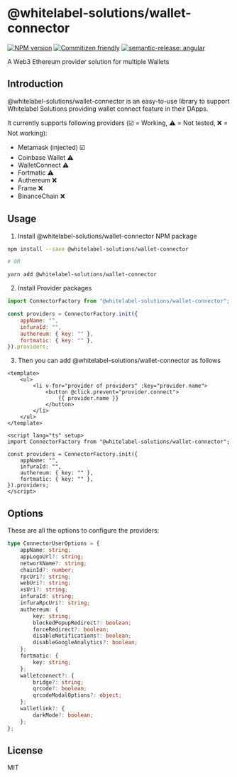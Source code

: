 # @whitelabel-solutions/wallet-connector

<a href="https://www.npmjs.com/package/@whitelabel-solutions/wallet-connector" target="__blank"><img src="https://img.shields.io/npm/v/@whitelabel-solutions/wallet-connector?color=a1b858&label=" alt="NPM version"></a>
[![Commitizen friendly](https://img.shields.io/badge/commitizen-friendly-brightgreen.svg)](http://commitizen.github.io/cz-cli/)
[![semantic-release: angular](https://img.shields.io/badge/semantic--release-angular-e10079?logo=semantic-release)](https://github.com/semantic-release/semantic-release)

A Web3 Ethereum provider solution for multiple Wallets

## Introduction

@whitelabel-solutions/wallet-connector is an easy-to-use library to support Whitelabel Solutions providing wallet connect feature in their DApps.

It currently supports following providers (:ballot_box_with_check: = Working, :warning: = Not tested, :x: = Not working):

-   Metamask (injected) :ballot_box_with_check:
-   Coinbase Wallet :warning:
-   WalletConnect :warning:
-   Fortmatic :warning:
-   Authereum :x:
-   Frame :x:
-   BinanceChain :x:

## Usage

1. Install @whitelabel-solutions/wallet-connector NPM package

```bash
npm install --save @whitelabel-solutions/wallet-connector

# OR

yarn add @whitelabel-solutions/wallet-connector
```

2. Install Provider packages

```js
import ConnectorFactory from "@whitelabel-solutions/wallet-connector";

const providers = ConnectorFactory.init({
    appName: "",
    infuraId: "",
    authereum: { key: "" },
    fortmatic: { key: "" },
}).providers;
```

3. Then you can add @whitelabel-solutions/wallet-connector as follows

```vue
<template>
    <ul>
        <li v-for="provider of providers" :key="provider.name">
            <button @click.prevent="provider.connect">
                {{ provider.name }}
            </button>
        </li>
    </ul>
</template>

<script lang="ts" setup>
import ConnectorFactory from "@whitelabel-solutions/wallet-connector";

const providers = ConnectorFactory.init({
    appName: "",
    infuraId: "",
    authereum: { key: "" },
    fortmatic: { key: "" },
}).providers;
</script>
```

## Options

These are all the options to configure the providers:

```ts
type ConnectorUserOptions = {
    appName: string;
    appLogoUrl?: string;
    networkName?: string;
    chainId?: number;
    rpcUri?: string;
    webUri?: string;
    xsUri?: string;
    infuraId: string;
    infuraRpcUri?: string;
    authereum: {
        key: string;
        blockedPopupRedirect?: boolean;
        forceRedirect?: boolean;
        disableNotifications?: boolean;
        disableGoogleAnalytics?: boolean;
    };
    fortmatic: {
        key: string;
    };
    walletconnect?: {
        bridge?: string;
        qrcode?: boolean;
        qrcodeModalOptions?: object;
    };
    walletlink?: {
        darkMode?: boolean;
    };
};
```

## License

MIT
